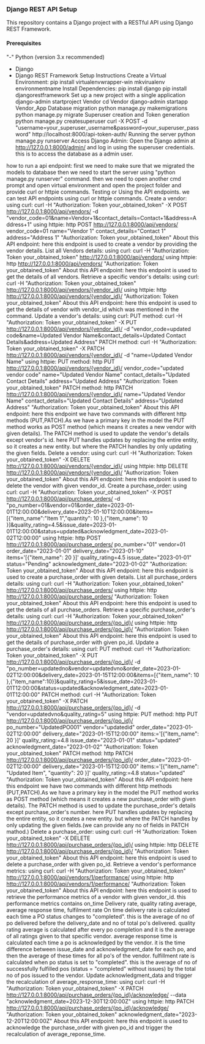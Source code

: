 ### Django REST API Setup
This repository contains a Django project with a RESTful API using Django REST Framework.

#### Prerequisites
"-" Python (version 3.x recommended)
- Django
- Django REST Framework
Setup Instructions
Create a Virtual Environment:
pip install virtualenvwrapper-win
mkvirualenv environmentname
Install Dependencies:
pip install django
pip install djangorestframework
Set up a new project with a single application
django-admin startproject Vendor
cd Vendor
django-admin startapp Vendor_App
Database migration
python manage.py makemigrations
python manage.py migrate
Superuser creation and Token generation
python manage.py createsuperuser
curl -X POST -d "username=your_superuser_username&password=your_superuser_password" http://localhost:8000/api-token-auth/
Running the server
python manage.py runserver
Access Django Admin:
Open the Django admin at http://127.0.0.1:8000/admin/ and log in using the superuser credentials. this is to access the database as a admin user.

how to run a api endpoint:
first we need to make sure that we migrated the models to database
then we need to start the server using "python manage.py runserver" command.
then we need to open another cmd prompt and open virtual environment and open the project folder and provide curl or httpie commands.
Testing or Using the API endpoints.
we can test API endpoints using curl or httpie commands.
Create a vendor:
using curl:
curl -H "Authorization: Token your_obtained_token" -X POST http://127.0.0.1:8000/api/vendors/ -d "vendor_code=01&name=Vendor+1&contact_details=Contact+1&address=Address+1"
using httpie:
http POST http://127.0.0.1:8000/api/vendors/ vendor_code=01 name="Vendor 1" contact_details="Contact 1" address="Address 1" "Authorization: Token your_obtained_token"
About this API endpoint:
here this endpoint is used to create a vendor by providing the vendor details.
List all Vendors details:
using curl:
curl -H "Authorization: Token your_obtained_token" http://127.0.0.1:8000/api/vendors/
using httpie:
http http://127.0.0.1:8000/api/vendors/ "Authorization: Token your_obtained_token"
About this API endpoint:
here this endpoint is used to get the details of all vendors.
Retrieve a specific vendor's details:
using curl:
curl -H "Authorization: Token your_obtained_token" http://127.0.0.1:8000/api/vendors/{vendor_id}/
using httpie:
http http://127.0.0.1:8000/api/vendors/{vendor_id}/ "Authorization: Token your_obtained_token"
About this API endpoint:
here this endpoint is used to get the details of vendor with vendor_id which was mentioned in the command.
Update a vendor's details:
using curl:
PUT method:
curl -H "Authorization: Token your_obtained_token" -X PUT http://127.0.0.1:8000/api/vendors/{vendor_id}/ -d "vendor_code=updated code&name=Updated Vendor Name&contact_details=Updated Contact Details&address=Updated Address"
PATCH method:
curl -H "Authorization: Token your_obtained_token" -X PATCH http://127.0.0.1:8000/api/vendors/{vendor_id}/ -d "name=Updated Vendor Name"
using httpie:
PUT method:
http PUT http://127.0.0.1:8000/api/vendors/{vendor_id}/ vendor_code="updated vendor code" name="Updated Vendor Name" contact_details="Updated Contact Details" address="Updated Address" "Authorization: Token your_obtained_token"
PATCH method:
http PATCH http://127.0.0.1:8000/api/vendors/{vendor_id}/ name="Updated Vendor Name" contact_details="Updated Contact Details" address="Updated Address" "Authorization: Token your_obtained_token"
About this API endpoint:
here this endpoint we have two commands with different http methods (PUT,PATCH).As we have a primary key in the model the PUT method works as POST method (which means it creates a new vendor with given details). The PATCH method is used to update the vendor's details except vendor's id. here PUT handles updates by replacing the entire entity, so it creates a new entity. but where the PATCH handles by only updating the given fields.
Delete a vendor:
using curl:
curl -H "Authorization: Token your_obtained_token" -X DELETE http://127.0.0.1:8000/api/vendors/{vendor_id}/
using httpie:
http DELETE http://127.0.0.1:8000/api/vendors/{vendor_id}/ "Authorization: Token your_obtained_token"
About this API endpoint:
here this endpoint is used to delete the vendor with given vendor_id.
Create a purchase_order:
using curl:
curl -H "Authorization: Token your_obtained_token" -X POST http://127.0.0.1:8000/api/purchase_orders/ -d "po_number=01&vendor=01&order_date=2023-01-01T12:00:00&delivery_date=2023-01-10T12:00:00&items=[{"item_name":"Item 1","quantity": 10 },{"item_name": 10 }]&quality_rating=4.5&issue_date=2023-01-01T12:00:00&status=updated&acknowledgment_date=2023-01-02T12:00:00"
using httpie:
http POST http://127.0.0.1:8000/api/purchase_orders/ po_number="01" vendor=01 order_date="2023-01-01" delivery_date="2023-01-10" items='[{"item_name": 20 }]' quality_rating=4.5 issue_date="2023-01-01" status="Pending" acknowledgment_date="2023-01-02" "Authorization: Token your_obtained_token"
About this API endpoint:
here this endpoint is used to create a purchase_order with given details.
List all purchase_orders details:
using curl:
curl -H "Authorization: Token your_obtained_token" http://127.0.0.1:8000/api/purchase_orders/
using httpie:
http http://127.0.0.1:8000/api/purchase_orders/ "Authorization: Token your_obtained_token"
About this API endpoint:
here this endpoint is used to get the details of all purchase_orders.
Retrieve a specific purchase_order's details:
using curl:
curl -H "Authorization: Token your_obtained_token" http://127.0.0.1:8000/api/purchase_orders/{po_id}/
using httpie:
http http://127.0.0.1:8000/api/purchase_orders/{po_id}/ "Authorization: Token your_obtained_token"
About this API endpoint:
here this endpoint is used to get the details of purchase_order with given po_id.
Update a purchase_order's details:
using curl:
PUT method:
curl -H "Authorization: Token your_obtained_token" -X PUT http://127.0.0.1:8000/api/purchase_orders/{po_id}/ -d "po_number=updatedno&vendor=updatedvno&order_date=2023-01-02T12:00:00&delivery_date=2023-01-15T12:00:00&items=[{"item_name": 10 },{"item_name":10}]&quality_rating=5&issue_date=2023-01-01T12:00:00&status=updated&acknowledgment_date=2023-01-01T12:00:00"
PATCH method:
curl -H "Authorization: Token your_obtained_token" -X PATCH http://127.0.0.1:8000/api/purchase_orders/{po_id}/ -d "vendor=updatedvno&quality_rating=5"
using httpie:
PUT method:
http PUT http://127.0.0.1:8000/api/purchase_orders/{po_id}/ po_number="UpdatedPO001" vendor="updatedid" order_date="2023-01-02T12:00:00" delivery_date="2023-01-15T12:00:00" items:='[{"item_name": 20 }]' quality_rating:=4.8 issue_date="2023-01-01" status="updated" acknowledgment_date="2023-01-02" "Authorization: Token your_obtained_token"
PATCH method:
http PATCH http://127.0.0.1:8000/api/purchase_orders/{po_id}/ order_date="2023-01-02T12:00:00" delivery_date="2023-01-15T12:00:00" items:='[{"item_name": "Updated Item", "quantity": 20 }]' quality_rating:=4.8 status="updated" "Authorization: Token your_obtained_token"
About this API endpoint:
here this endpoint we have two commands with different http methods (PUT,PATCH).As we have a primary key in the model the PUT method works as POST method (which means it creates a new purchase_order with given details). The PATCH method is used to update the purchase_order's details except purchase_order's number. here PUT handles updates by replacing the entire entity, so it creates a new entity. but where the PATCH handles by only updating the given fields.(we can provide any no of fields in PATCH mathod.)
Delete a purchase_order:
using curl:
curl -H "Authorization: Token your_obtained_token" -X DELETE http://127.0.0.1:8000/api/purchase_orders/{po_id}/
using httpie:
http DELETE http://127.0.0.1:8000/api/purchase_orders/{po_id}/ "Authorization: Token your_obtained_token"
About this API endpoint:
here this endpoint is used to delete a purchase_order with given po_id.
Retrieve a vendor's performance metrics:
using curl:
curl -H "Authorization: Token your_obtained_token" http://127.0.0.1:8000/api/vendors/1/performance/
using httpie:
http http://127.0.0.1:8000/api/vendors/1/performance/ "Authorization: Token your_obtained_token"
About this API endpoint:
here this endpoint is used to retrieve the performance metrics of a vendor with given vendor_id. this performance metrics contains on_time Delivery rate, quality rating average, average response time, fulfilment rate
On time delivery rate is calculated each time a PO status changes to "completed". this is the average of no of po delivered before the delivery_date and no of total po's delivered.
quality rating average is calculated after every po completion and it is the average of all ratings given to that specific vendor.
average response time is calculated each time a po is acknowledged by the vendor. it is the time difference between issue_date and acknowledgment_date for each po, and then the average of these times for all po's of the vendor.
fulfillment rate is calculated when po status is set to "completed". this is the average of no of successfully fulfilled pos (status = "completed" without issues) by the total no of pos issued to the vendor.
Update acknowledgment_data and trigger the recalculation of average_response_time:
using curl:
curl -H "Authorization: Token your_obtained_token" -X PATCH http://127.0.0.1:8000/api/purchase_orders/{po_id}/acknowledge/ --data "acknowledgment_date=2023-12-30T12:00:00Z"
using httpie:
http PATCH http://127.0.0.1:8000/api/purchase_orders/{po_id}/acknowledge/ "Authorization: Token your_obtained_token" acknowledgment_date="2023-12-20T12:00:00Z"
About this API endpoint:
here this endpoint is used to acknowledge the purchase_order with given po_id and trigger the recalculation of average_reponse_time.
